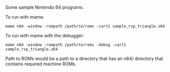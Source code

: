 
Some sample Nintendo 64 programs.

To run with mame:

    mame n64 -window -rompath /path/to/roms -cart1 sample_rsp_triangle.z64

To run with mame with the debugger:

    mame n64 -window -rompath /path/to/roms -debug -cart1 sample_rsp_triangle.z64

Path to ROMs would be a path to a directory that has an n64/ directory
that contains required machine ROMs.

